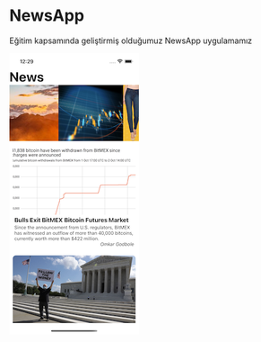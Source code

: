 # NewsApp

Eğitim kapsamında geliştirmiş olduğumuz NewsApp uygulamamız

<img src="src/assets/screenshot.png">